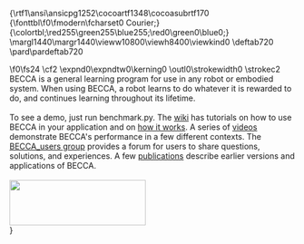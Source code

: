 {\rtf1\ansi\ansicpg1252\cocoartf1348\cocoasubrtf170
{\fonttbl\f0\fmodern\fcharset0 Courier;}
{\colortbl;\red255\green255\blue255;\red0\green0\blue0;}
\margl1440\margr1440\vieww10800\viewh8400\viewkind0
\deftab720
\pard\pardeftab720

\f0\fs24 \cf2 \expnd0\expndtw0\kerning0
\outl0\strokewidth0 \strokec2 BECCA is a general learning program for use in any robot or embodied system. When using BECCA, a robot learns to do whatever it is rewarded to do, and continues learning throughout its lifetime.\
\
To see a demo, just run benchmark.py. The [wiki](https://github.com/brohrer/becca/wiki) has tutorials on how to use BECCA in your application and on [how it works](https://github.com/brohrer/becca/blob/master/doc/how_it_works.pdf?raw=true). A series of [videos](http://youtu.be/4kPoU8eZvio?list=PLF861CC4C40439EEB) demonstrate BECCA's performance in a few different contexts. The [BECCA_users group](https://groups.google.com/forum/?fromgroups#!forum/becca_users) provides a forum for users to share questions, solutions, and experiences. A few [publications](https://github.com/brohrer/publications) describe earlier versions and applications of BECCA. \
\
<a href="url"><img src="https://github.com/brohrer/becca/raw/master/doc/figs/logo_plate.png" align="center" height="80" width="240" ></a>\
}